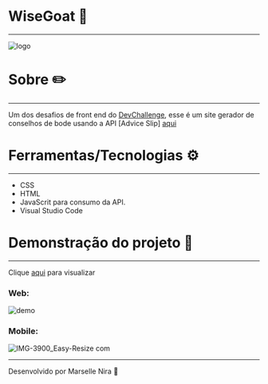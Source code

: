 # WiseGoat 🐐
---

![logo](https://user-images.githubusercontent.com/78499911/111703348-49969800-881c-11eb-9d41-ebf32db67a0c.jpg)

# Sobre ✏️
---
Um dos desafios de front end do [DevChallenge](https://www.devchallenge.com.br/challenges), esse é um site gerador de conselhos de bode usando a API [Advice Slip] [aqui](https://api.adviceslip.com)

# Ferramentas/Tecnologias ⚙️
---
* CSS
* HTML
* JavaScrit para consumo da API.
* Visual Studio Code

# Demonstração do projeto 🔬
---
Clique [aqui](https://abookshelf.netlify.app) para visualizar

### Web:
![demo](https://user-images.githubusercontent.com/78499911/110220707-32fc5280-7ea6-11eb-8d30-82e129474c98.jpg)

### Mobile:
![IMG-3900_Easy-Resize com](https://user-images.githubusercontent.com/78499911/110247620-df444480-7f4b-11eb-9ee3-7fc1b33c5156.jpg)
	
---
Desenvolvido por Marselle Nira 🙋
